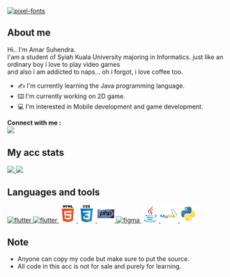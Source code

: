 <div>
  <a href="https://fontmeme.com/pixel-fonts/">
    <img src="https://fontmeme.com/permalink/211022/4cfc421d562aabb672d3bf9269ce591a.png" alt="pixel-fonts" border="0">
  </a>
</div>

<div>
  <h2>About me</h2>
  <p>
    Hi.. I'm Amar Suhendra.
    <br>I'am a student of Syiah Kuala University majoring in Informatics. just like an ordinary boy i love to play video games<br> 
    and also i am addicted to naps... oh i forgot, i love coffee too.
  </p>
  <ul>
    <li>✍️ I'm currently learning the Java programming language.</li>
    <li>⌨️ I'm currently working on 2D game.</li>
    <li>💻 I'm interested in Mobile development and game development.</li>
  </ul>
  <b>Connect with me : </b>
  <br>
  <a href="https://www.instagram.com/suhendra.amar/" target="_blank">
    <img src="https://img.icons8.com/color/48/000000/instagram-new--v2.png"/>
  </a>
</div>
<div>
  <h2><b>My acc stats </b></h2>
  <a href="https://github.com/anuraghazra/github-readme-stats">
    <img
      src="https://github-readme-stats.vercel.app/api/top-langs/?username=Amar-Suhendra&theme=github_dark&show_icons=true&border_radius=10&layout=compact"
    />
  </a>

  <a href="https://github.com/anuraghazra/github-readme-stats">
    <img
      src="https://github-readme-stats.vercel.app/api?username=Amar-Suhendra&theme=github_dark&show_icons=true&border_radius=10&hide=issues"
    />
  </a>
</div>

<div>
  <h2>Languages and tools</h2>
  <p>
   <a href="#">
     <img src="https://iconape.com/wp-content/files/yb/61798/svg/flutter-logo.svg" alt="flutter" width="30" height="30"/>
   </a> 
   <a href="#" >
     <img src="https://img.icons8.com/fluency/48/000000/android-studio--v2.png" alt="flutter" width="40" height="40"/>
   </a> 
   <a href="#">
     <img src="https://raw.githubusercontent.com/devicons/devicon/master/icons/html5/html5-original-wordmark.svg" alt="html5" width="40" height="40"/>
   </a> 
   <a href="https://www.w3schools.com/css/" target="_blank">
     <img src="https://raw.githubusercontent.com/devicons/devicon/master/icons/css3/css3-original-wordmark.svg" alt="css3" width="40" height="40"/>
   </a>
   <a href="https://www.php.net" target="_blank">
     <img src="https://raw.githubusercontent.com/devicons/devicon/master/icons/php/php-original.svg" alt="php" width="40" height="40"/>
   </a>
   <a href="https://www.figma.com/" target="_blank">
     <img src="https://www.vectorlogo.zone/logos/figma/figma-icon.svg" alt="figma" width="30" height="30"/>
   </a>
   <a href="https://www.java.com" target="_blank">
     <img src="https://raw.githubusercontent.com/devicons/devicon/master/icons/java/java-original.svg" alt="java" width="40" height="40"/>
   </a>
   <a href="https://www.mysql.com/" target="_blank">
     <img src="https://raw.githubusercontent.com/devicons/devicon/master/icons/mysql/mysql-original-wordmark.svg" alt="mysql" width="40" height="40"/>
   </a> 
   <a href="https://www.python.org" target="_blank">
     <img src="https://raw.githubusercontent.com/devicons/devicon/master/icons/python/python-original.svg" alt="python" width="40" height="40"/>
   </a>
  </p>
</div>

<div>
  <h2>Note</h2>
  <ul>
    <li>Anyone can copy my code but make sure to put the source.</li>
    <li>All code in this acc is not for sale and purely for learning.</li>
  </ul>
</div>
